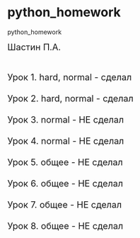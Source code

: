 # python_homework
python_homework

<div style="font-size: 20px; ">
Шастин П.А.</br></br>

Урок 1. hard, normal - сделал</br></br>
Урок 2. hard, normal - сделал</br></br>
Урок 3. normal - НЕ сделал</br></br>
Урок 4. normal - НЕ сделал</br></br>
Урок 5. общее - НЕ сделал</br></br>
Урок 6. общее - НЕ сделал</br></br>
Урок 7. общее - НЕ сделал</br></br>
Урок 8. общее - НЕ сделал</br></br>
</div>
